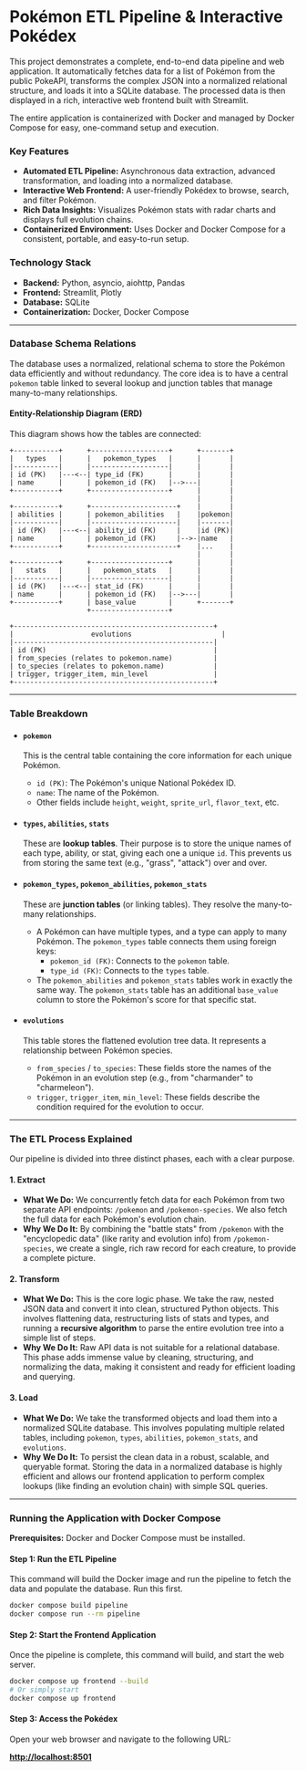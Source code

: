 # Pokémon ETL Pipeline & Interactive Pokédex

This project demonstrates a complete, end-to-end data pipeline and web application. It automatically fetches data for a list of Pokémon from the public PokeAPI, transforms the complex JSON into a normalized relational structure, and loads it into a SQLite database. The processed data is then displayed in a rich, interactive web frontend built with Streamlit.

The entire application is containerized with Docker and managed by Docker Compose for easy, one-command setup and execution.

### Key Features

  * **Automated ETL Pipeline:** Asynchronous data extraction, advanced transformation, and loading into a normalized database.
  * **Interactive Web Frontend:** A user-friendly Pokédex to browse, search, and filter Pokémon.
  * **Rich Data Insights:** Visualizes Pokémon stats with radar charts and displays full evolution chains.
  * **Containerized Environment:** Uses Docker and Docker Compose for a consistent, portable, and easy-to-run setup.

### Technology Stack

  * **Backend:** Python, asyncio, aiohttp, Pandas
  * **Frontend:** Streamlit, Plotly
  * **Database:** SQLite
  * **Containerization:** Docker, Docker Compose

-----

### Database Schema Relations

The database uses a normalized, relational schema to store the Pokémon data efficiently and without redundancy. The core idea is to have a central `pokemon` table linked to several lookup and junction tables that manage many-to-many relationships.

#### Entity-Relationship Diagram (ERD)

This diagram shows how the tables are connected:

```
+-----------+      +-------------------+      +-------+
|   types   |      |   pokemon_types   |      |       |
|-----------|      |-------------------|      |       |
| id (PK)   |---<--| type_id (FK)      |      |       |
| name      |      | pokemon_id (FK)   |-->---|       |
+-----------+      +-------------------+      |       |
                                              |       |
+-----------+      +---------------------+    |       |
| abilities |      | pokemon_abilities   |    |pokemon|
|-----------|      |---------------------|    |-------|
| id (PK)   |---<--| ability_id (FK)     |    |id (PK)|
| name      |      | pokemon_id (FK)     |-->-|name   |
+-----------+      +---------------------+    |...    |
                                              |       |
+-----------+      +-------------------+      |       |
|   stats   |      |   pokemon_stats   |      |       |
|-----------|      |-------------------|      |       |
| id (PK)   |---<--| stat_id (FK)      |      |       |
| name      |      | pokemon_id (FK)   |-->---|       |
+-----------+      | base_value        |      +-------+
                   +-------------------+

+-------------------------------------------------+
|                   evolutions                      |
|-------------------------------------------------|
| id (PK)                                         |
| from_species (relates to pokemon.name)          |
| to_species (relates to pokemon.name)            |
| trigger, trigger_item, min_level                |
+-------------------------------------------------+
```

---

### Table Breakdown

* #### `pokemon`
    This is the central table containing the core information for each unique Pokémon.
    * `id (PK)`: The Pokémon's unique National Pokédex ID.
    * `name`: The name of the Pokémon.
    * Other fields include `height`, `weight`, `sprite_url`, `flavor_text`, etc.

* #### `types`, `abilities`, `stats`
    These are **lookup tables**. Their purpose is to store the unique names of each type, ability, or stat, giving each one a unique `id`. This prevents us from storing the same text (e.g., "grass", "attack") over and over.

* #### `pokemon_types`, `pokemon_abilities`, `pokemon_stats`
    These are **junction tables** (or linking tables). They resolve the many-to-many relationships.
    * A Pokémon can have multiple types, and a type can apply to many Pokémon. The `pokemon_types` table connects them using foreign keys:
        * `pokemon_id (FK)`: Connects to the `pokemon` table.
        * `type_id (FK)`: Connects to the `types` table.
    * The `pokemon_abilities` and `pokemon_stats` tables work in exactly the same way. The `pokemon_stats` table has an additional `base_value` column to store the Pokémon's score for that specific stat.

* #### `evolutions`
    This table stores the flattened evolution tree data. It represents a relationship between Pokémon species.
    * `from_species` / `to_species`: These fields store the names of the Pokémon in an evolution step (e.g., from "charmander" to "charmeleon").
    * `trigger`, `trigger_item`, `min_level`: These fields describe the condition required for the evolution to occur.

-----

### The ETL Process Explained

Our pipeline is divided into three distinct phases, each with a clear purpose.

#### 1\. Extract

  * **What We Do:** We concurrently fetch data for each Pokémon from two separate API endpoints: `/pokemon` and `/pokemon-species`. We also fetch the full data for each Pokémon's evolution chain.
  * **Why We Do It:** By combining the "battle stats" from `/pokemon` with the "encyclopedic data" (like rarity and evolution info) from `/pokemon-species`, we create a single, rich raw record for each creature, to provide a complete picture.

#### 2\. Transform

  * **What We Do:** This is the core logic phase. We take the raw, nested JSON data and convert it into clean, structured Python objects. This involves flattening data, restructuring lists of stats and types, and running a **recursive algorithm** to parse the entire evolution tree into a simple list of steps.
  * **Why We Do It:** Raw API data is not suitable for a relational database. This phase adds immense value by cleaning, structuring, and normalizing the data, making it consistent and ready for efficient loading and querying.

#### 3\. Load

  * **What We Do:** We take the transformed objects and load them into a normalized SQLite database. This involves populating multiple related tables, including `pokemon`, `types`, `abilities`, `pokemon_stats`, and `evolutions`.
  * **Why We Do It:** To persist the clean data in a robust, scalable, and queryable format. Storing the data in a normalized database is highly efficient and allows our frontend application to perform complex lookups (like finding an evolution chain) with simple SQL queries.

-----

### Running the Application with Docker Compose

**Prerequisites:** Docker and Docker Compose must be installed.

#### Step 1: Run the ETL Pipeline

This command will build the Docker image and run the pipeline to fetch the data and populate the database. Run this first.

```bash
docker compose build pipeline
docker compose run --rm pipeline
```

#### Step 2: Start the Frontend Application

Once the pipeline is complete, this command will build, and start the web server.

```bash
docker compose up frontend --build
# Or simply start
docker compose up frontend
```

#### Step 3: Access the Pokédex

Open your web browser and navigate to the following URL:

[**http://localhost:8501**](https://www.google.com/search?q=http://localhost:8501)